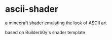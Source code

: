 # ascii-shader
a minecraft shader emulating the look of ASCII art

based on Builderb0y's shader template
